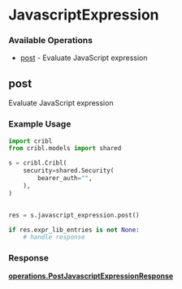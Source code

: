 # JavascriptExpression

### Available Operations

* [post](#post) - Evaluate JavaScript expression

## post

Evaluate JavaScript expression

### Example Usage

```python
import cribl
from cribl.models import shared

s = cribl.Cribl(
    security=shared.Security(
        bearer_auth="",
    ),
)


res = s.javascript_expression.post()

if res.expr_lib_entries is not None:
    # handle response
```


### Response

**[operations.PostJavascriptExpressionResponse](../../models/operations/postjavascriptexpressionresponse.md)**


